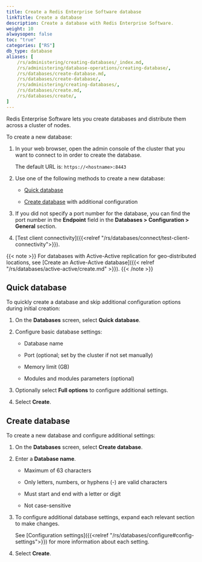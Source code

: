 ```yaml
---
title: Create a Redis Enterprise Software database
linkTitle: Create a database
description: Create a database with Redis Enterprise Software.
weight: 10
alwaysopen: false
toc: "true"
categories: ["RS"]
db_type: database
aliases: [
    /rs/administering/creating-databases/_index.md,
    /rs/administering/database-operations/creating-database/,
    /rs/databases/create-database.md,
    /rs/databases/create-database/,
    /rs/administering/creating-databases/,
    /rs/databases/create.md,
    /rs/databases/create/,
]
---
```

Redis Enterprise Software lets you create databases and distribute them across a cluster of nodes.

To create a new database:

1. In your web browser, open the admin console of the cluster that you want to connect to in order to create the database.

    The default URL is: `https://<hostname>:8443`

1. Use one of the following methods to create a new database:

    - [Quick database](#quick-database)

    - [Create database](#create-database) with additional configuration

1. If you did not specify a port number for the database, you can find the port number in the **Endpoint** field in the **Databases > Configuration > General** section.

1. [Test client connectivity]({{<relref "/rs/databases/connect/test-client-connectivity">}}).

{{< note >}}
For databases with Active-Active replication for geo-distributed locations,
see [Create an Active-Active database]({{< relref "/rs/databases/active-active/create.md" >}}).
{{< /note >}}

## Quick database

To quickly create a database and skip additional configuration options during initial creation:

1. On the **Databases** screen, select **Quick database**.

1. Configure basic database settings:

    - Database name

    - Port (optional; set by the cluster if not set manually)

    - Memory limit (GB)

    - Modules and modules parameters (optional)

1. Optionally select **Full options** to configure additional settings.

1. Select **Create**.

## Create database

To create a new database and configure additional settings:

1. On the **Databases** screen, select **Create database**.

1. Enter a **Database name**.

    - Maximum of 63 characters

    - Only letters, numbers, or hyphens (-) are valid characters

    - Must start and end with a letter or digit

    - Not case-sensitive

1. To configure additional database settings, expand each relevant section to make changes.

    See [Configuration settings]({{<relref "/rs/databases/configure#config-settings">}}) for more information about each setting.

1. Select **Create**.
